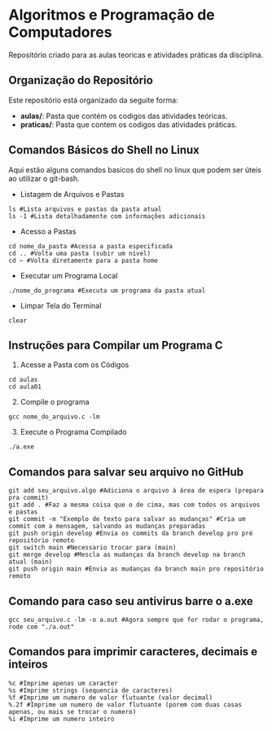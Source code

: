 # Algoritmos e Programação de Computadores
Repositório criado para as aulas teoricas e atividades práticas da disciplina.
## Organização do Repositório
Este repositório está organizado da seguite forma:
- **aulas/**: Pasta que contém os codigos das atividades teóricas.
- **praticas/**: Pasta que contem os codigos das atividades práticas.
## Comandos Básicos do Shell no Linux
Aqui estão alguns comandos basicos do shell no linux que podem ser úteis ao utilizar o git-bash.
- Listagem de Arquivos e Pastas
```shell
ls #Lista arquivos e pastas da pasta atual
ls -1 #Lista detalhadamente com informações adicionais
```
- Acesso a Pastas
```Shell
cd nome_da_pasta #Acessa a pasta especificada
cd .. #Volta uma pasta (subir um nivel)
cd ~ #Volta diretamente para a pasta home
```
- Executar um Programa Local
```shell
./nome_do_programa #Executa um programa da pasta atual
```
- Limpar Tela do Terminal
```shell
clear
```
## Instruções para Compilar um Programa C
1. Acesse a Pasta com os Códigos
```shell
cd aulas
cd aula01
```
2. Compile o programa
```shell
gcc nome_do_arquivo.c -lm
```
3. Execute o Programa Compilado
```shell
./a.exe
```
## Comandos para salvar seu arquivo no GitHub
```shell
git add seu_arquivo.algo #Adiciona o arquivo à área de espera (prepara pra commit)
git add . #Faz a mesma coisa que o de cima, mas com todos os arquivos e pastas
git commit -m "Exemplo de texto para salvar as mudanças" #Cria um commit com a mensagem, salvando as mudanças preparadas
git push origin develop #Envia os commits da branch develop pro pré repositório remoto
git switch main #Necessario trocar para (main)
git merge develop #Mescla as mudanças da branch develop na branch atual (main)
git push origin main #Envia as mudanças da branch main pro repositório remoto
```
## Comando para caso seu antivirus barre o a.exe
```shell
gcc seu_arquivo.c -lm -o a.out #Agora sempre que for rodar o programa, rode com "./a.out"
```
## Comandos para imprimir caracteres, decimais e inteiros
```shell
%c #Imprime apenas um caracter
%s #Imprime strings (sequencia de caracteres)
%f #Imprime um numero de valor flutuante (valor decimal)
%.2f #Imprime um numero de valor flutuante (porem com duas casas apenas, ou mais se trocar o numero)
%i #Imprime um numero inteiro
```
